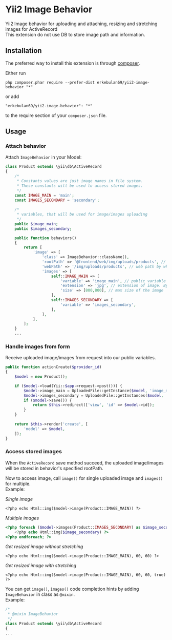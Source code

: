 Yii2 Image Behavior
===
Yii2 Image behavior for uploading and attaching, resizing and stretching images for ActiveRecord  
This extension do not use DB to store image path and information.

Installation
------------

The preferred way to install this extension is through [composer](http://getcomposer.org/download/).

Either run

```
php composer.phar require --prefer-dist erkebulan69/yii2-image-behavior "*"
```

or add

```
"erkebulan69/yii2-image-behavior": "*"
```

to the require section of your `composer.json` file.


Usage
-----

### Attach behavior

Attach `ImageBehavior` in your Model:

```php
class Product extends \yii\db\ActiveRecord
{
    /* 
     * Constants values are just image names in file system.
     * These constants will be used to access stored images.
     */
    const IMAGE_MAIN = 'main';
    const IMAGES_SECONDARY = 'secondary';
    
    /*
     * variables, that will be used for image/images uploading
     */
    public $image_main;
    public $images_secondary;

    public function behaviors()
    {
        return [
            'image' => [
                'class' => ImageBehavior::className(),
                'rootPath' => '@frontend/web/img/uploads/products', // absolute path to directory, where images will be stored 
                'webPath' => '/img/uploads/products', // web path by which images can be accessed
                'images' => [
                    self::IMAGE_MAIN => [
                        'variable' => 'image_main', // public variable in model, from where to store image/images. Only required parameter
                        'extension' => 'jpg', // extension of image. By default "jpg"
                        'size' => [800,800], // max size of the image
                    ],
                    self::IMAGES_SECONDARY => [
                        'variable' => 'images_secondary',
                    ],
                ],
            ],
        ];
    }
    ...
```

### Handle images from form

Receive uploaded image/images from request into our public variables.  
```php
public function actionCreate($provider_id)
{
    $model = new Product();

    if ($model->load(Yii::$app->request->post())) {
        $model->image_main = UploadedFile::getInstance($model, 'image_main');
        $model->images_secondary = UploadedFile::getInstances($model, 'images_secondary');
        if ($model->save()) {
            return $this->redirect(['view', 'id' => $model->id]);
        }
    }
    
    return $this->render('create', [
        'model' => $model,
    ]);
}
```

### Access stored images

When the `ActiveRecord` save method succeed, the uploaded image/images will be stored in behavior's specified rootPath.

Now to access image, call `image()` for single uploaded image and `images()` for multiple.  
Example:

*Single image*
 
`<?php echo Html::img($model->image(Product::IMAGE_MAIN)) ?>`

*Multiple images*
```php
<?php foreach ($model->images(Product::IMAGES_SECONDARY) as $image_secondary): ?>
    <?php echo Html::img($image_secondary) ?>
<?php endforeach; ?>
```

*Get resized image without stretching*

`<?php echo Html::img($model->image(Product::IMAGE_MAIN), 60, 60) ?>`

*Get resized image with stretching*

`<?php echo Html::img($model->image(Product::IMAGE_MAIN), 60, 60, true) ?>`


You can get `image()`, `images()` code completion hints by adding `ImageBehavior` in class as `@mixin`.  
Example:

```php
/*
 * @mixin ImageBehavior
 */
class Product extends \yii\db\ActiveRecord
{
...
```
